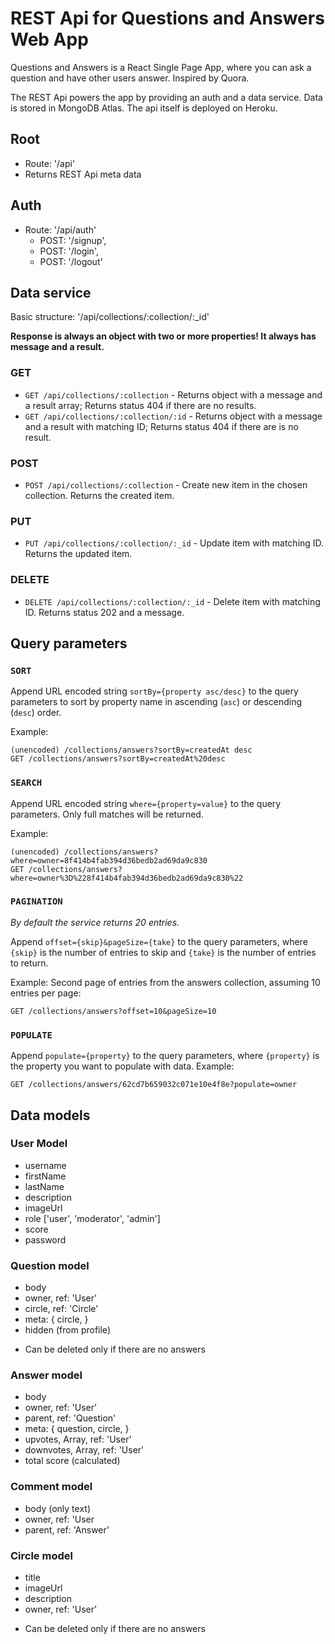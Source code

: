 # REST Api for Questions and Answers Web App
Questions and Answers is a React Single Page App, where you can ask a question and have other users answer. Inspired by Quora.

The REST Api powers the app by providing an auth and a data service. Data is stored in MongoDB Atlas. The api itself is deployed on Heroku.

## Root
- Route: '/api'
- Returns REST Api meta data

## Auth
- Route: '/api/auth'
	- POST: '/signup', 
	- POST: '/login', 
	- POST: '/logout'

## Data service
Basic structure: '/api/collections/:collection/:_id'

**Response is always an object with two or more properties! It always has message and a result.**

### **GET**

- `GET /api/collections/:collection` - Returns object with a message and a result array; Returns status 404 if there are no results.
- `GET /api/collections/:collection/:id` - Returns object with a message and a result with matching ID; Returns status 404 if there are is no result.

### **POST** 
- `POST /api/collections/:collection` - Create new item in the chosen collection. Returns the created item.

### **PUT**
- `PUT /api/collections/:collection/:_id` - Update item with matching ID. Returns the updated item.

### **DELETE**
- `DELETE /api/collections/:collection/:_id` - Delete item with matching ID. Returns status 202 and a message.

## Query parameters

### `SORT` 
Append URL encoded string `sortBy={property asc/desc}` to the query parameters to sort by property name in ascending (`asc`) or descending (`desc`) order.

Example:
```
(unencoded) /collections/answers?sortBy=createdAt desc
GET /collections/answers?sortBy=createdAt%20desc
```
### `SEARCH` 
Append URL encoded string `where={property=value}` to the query parameters. Only full matches will be returned. 

Example:
```
(unencoded) /collections/answers?where=owner=8f414b4fab394d36bedb2ad69da9c830
GET /collections/answers?where=owner%3D%228f414b4fab394d36bedb2ad69da9c830%22
```
### `PAGINATION`

*By default the service returns 20 entries.*

Append `offset={skip}&pageSize={take}` to the query parameters, where `{skip}` is the number of entries to skip and `{take}` is the number of entries to return.

Example: Second page of entries from the answers collection, assuming 10 entries per page:
```
GET /collections/answers?offset=10&pageSize=10
```

### `POPULATE`

Append `populate={property}` to the query parameters, where `{property}` is the property you want to populate with data.
Example:
```
GET /collections/answers/62cd7b659032c071e10e4f8e?populate=owner
```

## Data models

### User Model
- username
- firstName
- lastName
- description
- imageUrl
- role ['user', 'moderator', 'admin']
- score
- password

### Question model
- body
- owner, ref: 'User'
- circle, ref: 'Circle'
- meta: {
	circle,
}
- hidden (from profile)
* Can be deleted only if there are no answers

### Answer model
- body
- owner, ref: 'User'
- parent, ref: 'Question'
- meta: {
	question,
	circle,
}
- upvotes, Array, ref: 'User'
- downvotes, Array, ref: 'User'
- total score (calculated)

### Comment model
- body (only text)
- owner, ref: 'User
- parent, ref: 'Answer'

### Circle model
- title
- imageUrl
- description
- owner, ref: 'User'
* Can be deleted only if there are no answers


